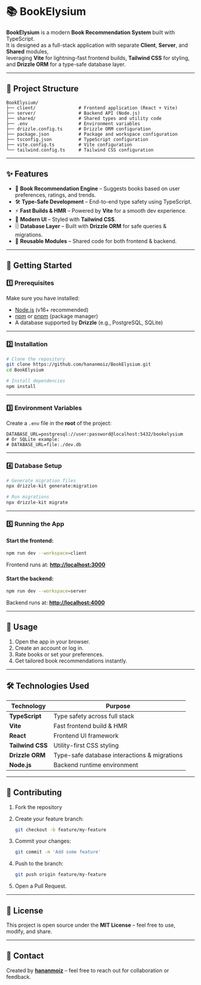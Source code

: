 # 📚 BookElysium

**BookElysium** is a modern **Book Recommendation System** built with TypeScript.  
It is designed as a full-stack application with separate **Client**, **Server**, and **Shared** modules,  
leveraging **Vite** for lightning-fast frontend builds, **Tailwind CSS** for styling, and **Drizzle ORM** for a type-safe database layer.

---

## 📂 Project Structure

```plaintext
BookElysium/
├── client/                # Frontend application (React + Vite)
├── server/                # Backend API (Node.js)
├── shared/                # Shared types and utility code
├── .env                   # Environment variables
├── drizzle.config.ts      # Drizzle ORM configuration
├── package.json           # Package and workspace configuration
├── tsconfig.json          # TypeScript configuration
├── vite.config.ts         # Vite configuration
└── tailwind.config.ts     # Tailwind CSS configuration
````

---

## ✨ Features

- 📖 **Book Recommendation Engine** – Suggests books based on user preferences, ratings, and trends.
- 🛠 **Type-Safe Development** – End-to-end type safety using TypeScript.
- ⚡ **Fast Builds & HMR** – Powered by **Vite** for a smooth dev experience.
- 🎨 **Modern UI** – Styled with **Tailwind CSS**.
- 🗄 **Database Layer** – Built with **Drizzle ORM** for safe queries & migrations.
- 🔄 **Reusable Modules** – Shared code for both frontend & backend.

---

## 🚀 Getting Started

### 1️⃣ Prerequisites

Make sure you have installed:

- [Node.js](https://nodejs.org) (v16+ recommended)
- [npm](https://www.npmjs.com/) or [pnpm](https://pnpm.io/) (package manager)
- A database supported by **Drizzle** (e.g., PostgreSQL, SQLite)

---

### 2️⃣ Installation

```bash
# Clone the repository
git clone https://github.com/hananmoiz/BookElysium.git
cd BookElysium

# Install dependencies
npm install
````

---

### 3️⃣ Environment Variables

Create a `.env` file in the **root** of the project:

```env
DATABASE_URL=postgresql://user:password@localhost:5432/bookelysium
# Or SQLite example:
# DATABASE_URL=file:./dev.db
```

---

### 4️⃣ Database Setup

```bash
# Generate migration files
npx drizzle-kit generate:migration

# Run migrations
npx drizzle-kit migrate
```

---

### 5️⃣ Running the App

#### Start the frontend:

```bash
npm run dev --workspace=client
```

Frontend runs at: **[http://localhost:3000](http://localhost:3000)**

#### Start the backend:

```bash
npm run dev --workspace=server
```

Backend runs at: **[http://localhost:4000](http://localhost:4000)**

---

## 📌 Usage

1. Open the app in your browser.
2. Create an account or log in.
3. Rate books or set your preferences.
4. Get tailored book recommendations instantly.

---

## 🛠 Technologies Used

| Technology       | Purpose                                      |
| ---------------- | -------------------------------------------- |
| **TypeScript**   | Type safety across full stack                |
| **Vite**         | Fast frontend build & HMR                    |
| **React**        | Frontend UI framework                        |
| **Tailwind CSS** | Utility-first CSS styling                    |
| **Drizzle ORM**  | Type-safe database interactions & migrations |
| **Node.js**      | Backend runtime environment                  |

---

## 🤝 Contributing

1. Fork the repository
2. Create your feature branch:

   ```bash
   git checkout -b feature/my-feature
   ```
3. Commit your changes:

   ```bash
   git commit -m 'Add some feature'
   ```
4. Push to the branch:

   ```bash
   git push origin feature/my-feature
   ```
5. Open a Pull Request.

---

## 📜 License

This project is open source under the **MIT License** – feel free to use, modify, and share.

---

## 📧 Contact

Created by **[hananmoiz](https://github.com/hananmoiz)** – feel free to reach out for collaboration or feedback.


